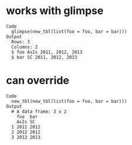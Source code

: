 # works with glimpse

    Code
      glimpse(new_tbl(list(foo = foo, bar = bar)))
    Output
      Rows: 3
      Columns: 2
      $ foo AsIs 2011, 2012, 2013
      $ bar SC 2011, 2012, 2013

# can override

    Code
      new_tbl(new_tbl(list(foo = foo, bar = bar)))
    Output
      # A data frame: 3 x 2
        foo  bar 
        AsIs SC  
      1 2011 2011
      2 2012 2012
      3 2013 2013

